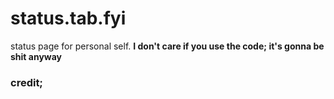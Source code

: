 # status.tab.fyi
status page for personal self.
**I don't care if you use the code; it's gonna be shit anyway**

### credit;
<fill with credit if used>
